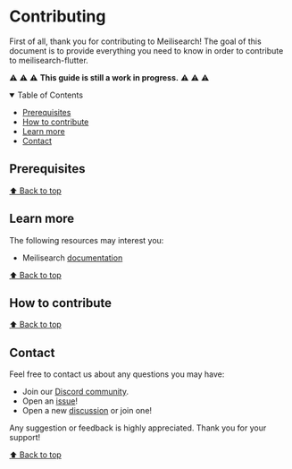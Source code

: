 # Contributing <!-- omit in toc -->

First of all, thank you for contributing to Meilisearch! The goal of this document is to provide everything you need to know in order to contribute to meilisearch-flutter.


:warning: :warning: :warning: **This guide is still a work in progress.** :warning: :warning: :warning: 

<details open="open">
<summary>Table of Contents</summary>

- [Prerequisites](#prerequisites)
- [How to contribute](#how-to-contribute)
- [Learn more](#learn-more)
- [Contact](#contact)
</details>


## Prerequisites
[⬆️ Back to top](#table-of-contents)

## Learn more

The following resources may interest you:
- Meilisearch [documentation](https://docs.meilisearch.com) 

[⬆️ Back to top](#table-of-contents)

## How to contribute

[⬆️ Back to top](#table-of-contents)

## Contact

Feel free to contact us about any questions you may have:

  - Join our [Discord community](https://discord.meilisearch.com/).
  - Open an [issue](https://github.com/meilisearch/meilisearch-flutter/issues)!
  - Open a new [discussion](https://github.com/meilisearch/meilisearch-flutter/discussions) or join one! 

Any suggestion or feedback is highly appreciated. Thank you for your support!

[⬆️ Back to top](#table-of-contents)
